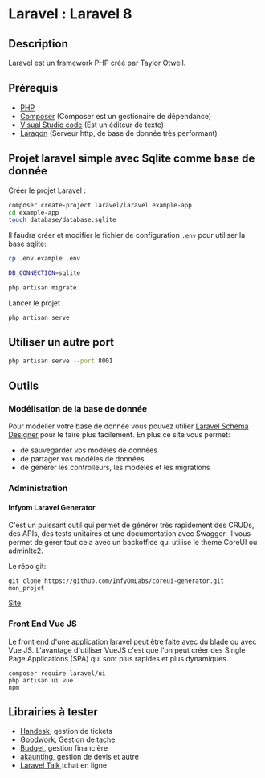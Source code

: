 # Laravel : Laravel 8

## Description

Laravel est un framework PHP créé par Taylor Otwell.

## Prérequis

* [PHP](https://www.php.net/downloads)
* [Composer](https://getcomposer.org/download/) (Composer est un gestionaire de dépendance)
* [Visual Studio code](https://code.visualstudio.com/download) (Est un éditeur de texte)
* [Laragon](https://laragon.org/download/) (Serveur http, de base de donnée très performant)

## Projet laravel simple avec Sqlite comme base de donnée

Créer le projet Laravel :

```sh
composer create-project laravel/laravel example-app
cd example-app
touch database/database.sqlite
```

Il faudra créer et modifier le fichier de configuration `.env` pour utiliser la base sqlite:

```sh
cp .env.example .env
```

```sh
DB_CONNECTION=sqlite
```

```sh
php artisan migrate
```

Lancer le projet

```shell
php artisan serve
```

## Utiliser un autre port

```bash
php artisan serve --port 8001
```

## Outils

### Modélisation de la base de donnée

Pour modélier votre base de donnée vous pouvez utilier [Laravel Schema Designer](https://www.laravelsd.com/) pour le faire plus facilement. En plus ce site vous permet:

* de sauvegarder vos modèles de données
* de partager vos modèles de données
* de générer les controlleurs, les modèles et les migrations

### Administration

#### Infyom Laravel Generator

C'est un puissant outil qui permet de générer très rapidement des CRUDs, des APIs, des tests unitaires et une documentation avec Swagger. 
Il vous permet de gérer tout cela avec un backoffice qui utilise le theme CoreUI ou adminlte2.

Le répo git:

```shell
git clone https://github.com/InfyOmLabs/coreui-generator.git mon_projet
```

[Site](https://labs.infyom.com)

### Front End Vue JS

Le front end d'une application laravel peut être faite avec du blade ou avec Vue JS. L'avantage d'utiliser VueJS c'est que l'on peut créer des Single Page Applications (SPA) qui sont plus rapides et plus dynamiques.

```shell
composer require laravel/ui
php artisan ui vue
npm 

```

## Librairies à tester

* [Handesk](https://github.com/BadChoice/handesk?ref=LaravelCollections.com), gestion de tickets
* [Goodwork](https://github.com/iluminar/goodwork?ref=LaravelCollections.com), Gestion de tache
* [Budget](https://github.com/range-of-motion/budget?ref=LaravelCollections.com), gestion financière 
* [akaunting](https://github.com/akaunting/akaunting), gestion de devis et autre
* [Laravel Talk](https://github.com/nahid/talk?ref=LaravelCollections.com),tchat en ligne
